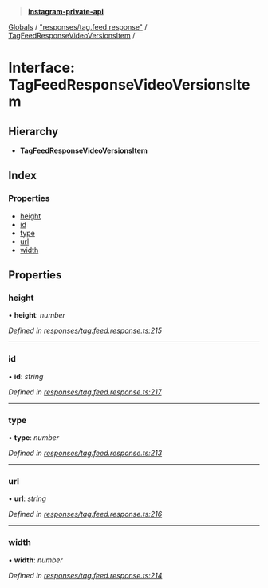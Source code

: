 > **[instagram-private-api](../README.md)**

[Globals](../README.md) / ["responses/tag.feed.response"](../modules/_responses_tag_feed_response_.md) / [TagFeedResponseVideoVersionsItem](_responses_tag_feed_response_.tagfeedresponsevideoversionsitem.md) /

# Interface: TagFeedResponseVideoVersionsItem

## Hierarchy

* **TagFeedResponseVideoVersionsItem**

## Index

### Properties

* [height](_responses_tag_feed_response_.tagfeedresponsevideoversionsitem.md#height)
* [id](_responses_tag_feed_response_.tagfeedresponsevideoversionsitem.md#id)
* [type](_responses_tag_feed_response_.tagfeedresponsevideoversionsitem.md#type)
* [url](_responses_tag_feed_response_.tagfeedresponsevideoversionsitem.md#url)
* [width](_responses_tag_feed_response_.tagfeedresponsevideoversionsitem.md#width)

## Properties

###  height

• **height**: *number*

*Defined in [responses/tag.feed.response.ts:215](https://github.com/dilame/instagram-private-api/blob/3e16058/src/responses/tag.feed.response.ts#L215)*

___

###  id

• **id**: *string*

*Defined in [responses/tag.feed.response.ts:217](https://github.com/dilame/instagram-private-api/blob/3e16058/src/responses/tag.feed.response.ts#L217)*

___

###  type

• **type**: *number*

*Defined in [responses/tag.feed.response.ts:213](https://github.com/dilame/instagram-private-api/blob/3e16058/src/responses/tag.feed.response.ts#L213)*

___

###  url

• **url**: *string*

*Defined in [responses/tag.feed.response.ts:216](https://github.com/dilame/instagram-private-api/blob/3e16058/src/responses/tag.feed.response.ts#L216)*

___

###  width

• **width**: *number*

*Defined in [responses/tag.feed.response.ts:214](https://github.com/dilame/instagram-private-api/blob/3e16058/src/responses/tag.feed.response.ts#L214)*